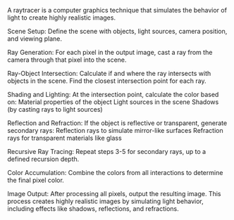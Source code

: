 A raytracer is a computer graphics technique that simulates the behavior of light to create highly realistic images.

Scene Setup:
Define the scene with objects, light sources, camera position, and viewing plane.

Ray Generation:
For each pixel in the output image, cast a ray from the camera through that pixel into the scene.

Ray-Object Intersection:
Calculate if and where the ray intersects with objects in the scene.
Find the closest intersection point for each ray.

Shading and Lighting:
At the intersection point, calculate the color based on:
Material properties of the object
Light sources in the scene
Shadows (by casting rays to light sources)

Reflection and Refraction:
If the object is reflective or transparent, generate secondary rays:
Reflection rays to simulate mirror-like surfaces
Refraction rays for transparent materials like glass

Recursive Ray Tracing:
Repeat steps 3-5 for secondary rays, up to a defined recursion depth.

Color Accumulation:
Combine the colors from all interactions to determine the final pixel color.

Image Output:
After processing all pixels, output the resulting image.
This process creates highly realistic images by simulating light behavior, including effects like shadows, reflections, and refractions.
